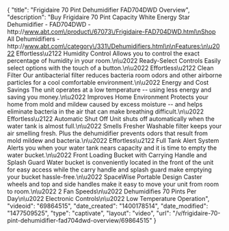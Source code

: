 {
    "title": "Frigidaire 70 Pint Dehumidifier FAD704DWD Overview",
    "description": "Buy Frigidaire 70 Pint Capacity White Energy Star Dehumidifier - FAD704DWD - http:\/\/www.abt.com\/product\/67073\/Frigidaire-FAD704DWD.html\nShop All Dehumidifiers - http:\/\/www.abt.com\/category\/331\/Dehumidifiers.html\n\nFeatures:\n\u2022 Effortless\u2122 Humidity Control Allows you to control the exact percentage of humidity in your room.\n\u2022 Ready-Select Controls Easily select options with the touch of a button.\n\u2022 Effortless\u2122 Clean Filter Our antibacterial filter reduces bacteria room odors and other airborne particles for a cool comfortable environment.\n\u2022 Energy and Cost Savings The unit operates at a low temperature -- using less energy and saving you money.\n\u2022 Improves Home Environment Protects your home from mold and mildew caused by excess moisture -- and helps eliminate bacteria in the air that can make breathing difficult.\n\u2022 Effortless\u2122 Automatic Shut Off Unit shuts off automatically when the water tank is almost full.\n\u2022 Smells Fresher Washable filter keeps your air smelling fresh. Plus the dehumidifier prevents odors that result from mold mildew and bacteria.\n\u2022 Effortless\u2122 Full Tank Alert System Alerts you when your water tank nears capacity and it is time to empty the water bucket.\n\u2022 Front Loading Bucket with Carrying Handle and Splash Guard Water bucket is conveniently located in the front of the unit for easy access while the carry handle and splash guard make emptying your bucket hassle-free.\n\u2022 SpaceWise Portable Design Caster wheels and top and side handles make it easy to move your unit from room to room.\n\u2022 2 Fan Speeds\n\u2022 Dehumidifies 70 Pints Per Day\n\u2022 Electronic Controls\n\u2022 Low Temperature Operation",
    "videoid": "69864515",
    "date_created": "1400178514",
    "date_modified": "1477509525",
    "type": "captivate",
    "layout": "video",
    "url": "\/v\/frigidaire-70-pint-dehumidifier-fad704dwd-overview\/69864515"
}